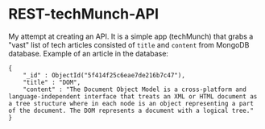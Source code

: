 # REST-techMunch-API

My attempt at creating an API. It is a simple app (techMunch) that grabs a "vast" list of tech articles consisted of `title` and `content` from MongoDB database. Example of an article in the database:
`````````````
{
    "_id" : ObjectId("5f414f25c6eae7de216b7c47"),
    "title" : "DOM",
    "content" : "The Document Object Model is a cross-platform and language-independent interface that treats an XML or HTML document as a tree structure where in each node is an object representing a part of the document. The DOM represents a document with a logical tree."
}
`````````````
